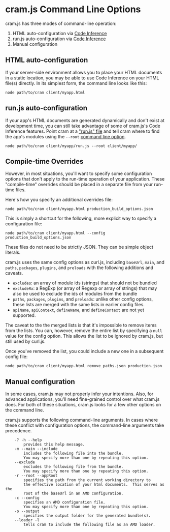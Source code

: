 # cram.js Command Line Options

cram.js has three modes of command-line operation:

1. HTML auto-configuration via [Code Inference](concepts.md#code-inference)
1. run.js auto-configuration via [Code Inference](concepts.md#code-inference)
1. Manual configuration

## HTML auto-configuration

If your server-side environment allows you to place your HTML documents in a
static location, you may be able to use Code Inference on your HTML file(s)
directly.  In its simplest form, the command line looks like this:

```
node path/to/cram client/myapp.html
```

## run.js auto-configuration

If your app's HTML documents are generated dynamically and don't exist at
development time, you can still take advantage of some of cram.js's Code
Inference features.  Point cram at a ["run.js" file](concepts.md#run-js)
and tell cram where to find the app's modules using the `--root`
[command line option](#manual-configuration).

```
node path/to/cram client/myapp/run.js --root client/myapp/
```

## Compile-time Overrides

However, in most situations, you'll want to specify some configuration options
that don't apply to the run-time operation of your application.  These
"compile-time" overrides should be placed in a separate file from your
run-time files.

Here's how you specify an additional overrides file:

```
node path/to/cram client/myapp.html production_build_options.json
```

This is simply a shortcut for the following, more explicit way to specify a
configuration file:

```
node path/to/cram client/myapp.html --config production_build_options.json
```

These files do not need to be strictly JSON.  They can be simple object
literals.

cram.js uses the same config options as curl.js, including `baseUrl`, `main`,
and `paths`, `packages`, `plugins`, and `preloads` with the
following additions and caveats.

* `excludes`: an array of module ids (strings) that should not be bundled
* `excludeRx`: a RegExp (or array of Regexp or array of strings) that may
	also be used to exclude the ids of modules from the bundle
* `paths`, `packages`, `plugins`, and `preloads`: unlike other config options,
these lists are merged with the same lists in earlier config files.
* `apiName`, `apiContext`, `defineName`, and `defineContext`
  are not yet supported.

The caveat to the the merged lists is that it's impossible to remove items
from the lists.  You can, however, remove the entire list by specifying a `null`
value for the config option.  This allows the list to be ignored by cram.js,
but still used by curl.js.

Once you've removed the list, you could include a new one in a subsequent
config file:

```
node path/to/cram client/myapp.html remove_paths.json production.json
```

## Manual configuration

In some cases, cram.js may not properly infer your intentions.  Also, for
advanced applications, you'll need fine-grained control over what cram.js does.
For both of these situations, cram.js looks for a few other options on the
command line.

cram.js supports the following command-line arguments.  In cases where these
conflict with configuration options, the command-line arguments take
precedence.

```
	-? -h --help
		provides this help message.
	-m --main --include
		includes the following file into the bundle.
		You may specify more than one by repeating this option.
	--exclude
		excludes the following file from the bundle.
		You may specify more than one by repeating this option.
	-r --root --appRoot
		specifies the path from the current working directory to
		the effective location of your html documents.  This serves as the
		root of the baseUrl in an AMD configuration.
	-c --config
		specifies an AMD configuration file.
		You may specify more than one by repeating this option.
	-o --output
		specifies the output folder for the generated bundle(s).
	--loader -l
		tells cram to include the following file as an AMD loader.
```
